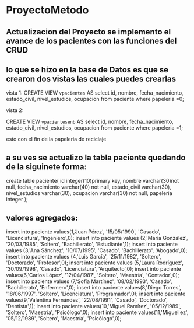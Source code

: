# ProyectoMetodo 
## Actualizacion del Proyecto se implemento el avance de los pacientes con las funciones del CRUD
## lo que se hizo en la base de Datos es que se crearon dos vistas las cuales puedes crearlas 
vista 1:
CREATE VIEW `vpacientes` AS select  id,
nombre,
fecha_nacimiento,
estado_civil,
nivel_estudios,
ocupacion from paciente
where papeleria =0;

vista 2:

CREATE VIEW `vpacientesenb` AS select  id,
nombre,
fecha_nacimiento,
estado_civil,
nivel_estudios,
ocupacion from paciente
where papeleria =1;

esto con el fin de la papeleria de reciclaje 

## a su ves se actualizo la tabla paciente quedando de la siguinete forma:

create table paciente(
id integer(10)primary key,
nombre varchar(30)not null,
fecha_nacimiento varchar(40) not null,
estado_civil varchar(30),
nivel_estudios varchar(30),
ocupacion varchar(30) not null,
papeleria integer
);
## valores agregados:
insert into paciente values(1,'Juan Pérez', '15/05/1990', 'Casado', 'Licenciatura', 'Ingeniero',0);
insert into paciente values (2,'María González', '20/03/1985', 'Soltero', 'Bachillerato', 'Estudiante',1);
insert into paciente values (3,'Ana Sánchez', '10/07/1995', 'Casado', 'Bachillerato', 'Abogado',0);
insert into paciente values (4,'Luis García', '25/11/1982', 'Soltero', 'Doctorado', 'Profesor',0);
insert into paciente values (5,'Laura Rodríguez', '30/09/1998', 'Casado', 'Licenciatura', 'Arquitecto',0);
insert into paciente values(6,'Carlos López', '12/04/1987', 'Soltero', 'Maestría', 'Contador',0);
insert into paciente values (7,'Sofía Martínez', '08/02/1993', 'Casado', 'Bachillerato', 'Enfermero',0);
insert into paciente values(8,'Diego Torres', '18/06/1997', 'Soltero', 'Licenciatura', 'Programador',0);
insert into paciente values(9,'Valentina Fernández', '22/08/1991', 'Casado', 'Doctorado', 'Dentista',1);
insert into paciente values(10,'Miguel Ramírez', '05/12/1989', 'Soltero', 'Maestría', 'Psicólogo',0);
insert into paciente values(11,'Miguel ez', '05/12/1989', 'Soltero', 'Maestría', 'Psicólogo',0);

